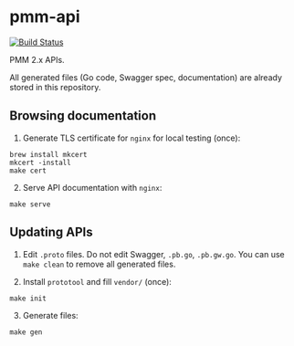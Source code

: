 # pmm-api

[![Build Status](https://travis-ci.org/percona/pmm.svg?branch=master)](https://travis-ci.org/percona/pmm)

PMM 2.x APIs.

All generated files (Go code, Swagger spec, documentation) are already stored in this repository.

## Browsing documentation

1. Generate TLS certificate for `nginx` for local testing (once):
```
brew install mkcert
mkcert -install
make cert
```

2. Serve API documentation with `nginx`:
```
make serve
```


## Updating APIs

1. Edit `.proto` files. Do not edit Swagger, `.pb.go`, `.pb.gw.go`. You can use `make clean` to remove all generated files.

2. Install `prototool` and fill `vendor/` (once):
```
make init
```

3. Generate files:
```
make gen
```
